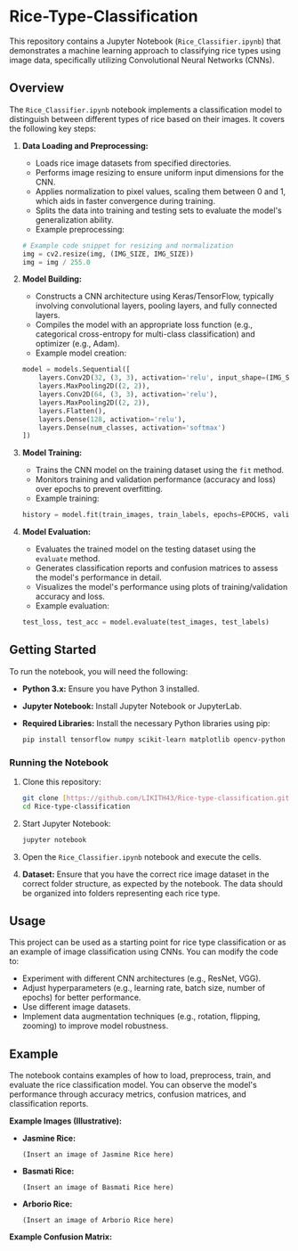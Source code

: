 # Rice-Type-Classification

This repository contains a Jupyter Notebook (`Rice_Classifier.ipynb`) that demonstrates a machine learning approach to classifying rice types using image data, specifically utilizing Convolutional Neural Networks (CNNs).

## Overview

The `Rice_Classifier.ipynb` notebook implements a classification model to distinguish between different types of rice based on their images. It covers the following key steps:

1.  **Data Loading and Preprocessing:**
    * Loads rice image datasets from specified directories.
    * Performs image resizing to ensure uniform input dimensions for the CNN.
    * Applies normalization to pixel values, scaling them between 0 and 1, which aids in faster convergence during training.
    * Splits the data into training and testing sets to evaluate the model's generalization ability.
    * Example preprocessing:
    ```python
    # Example code snippet for resizing and normalization
    img = cv2.resize(img, (IMG_SIZE, IMG_SIZE))
    img = img / 255.0
    ```

2.  **Model Building:**
    * Constructs a CNN architecture using Keras/TensorFlow, typically involving convolutional layers, pooling layers, and fully connected layers.
    * Compiles the model with an appropriate loss function (e.g., categorical cross-entropy for multi-class classification) and optimizer (e.g., Adam).
    * Example model creation:
    ```python
    model = models.Sequential([
        layers.Conv2D(32, (3, 3), activation='relu', input_shape=(IMG_SIZE, IMG_SIZE, 3)),
        layers.MaxPooling2D((2, 2)),
        layers.Conv2D(64, (3, 3), activation='relu'),
        layers.MaxPooling2D((2, 2)),
        layers.Flatten(),
        layers.Dense(128, activation='relu'),
        layers.Dense(num_classes, activation='softmax')
    ])
    ```

3.  **Model Training:**
    * Trains the CNN model on the training dataset using the `fit` method.
    * Monitors training and validation performance (accuracy and loss) over epochs to prevent overfitting.
    * Example training:
    ```python
    history = model.fit(train_images, train_labels, epochs=EPOCHS, validation_data=(test_images, test_labels))
    ```

4.  **Model Evaluation:**
    * Evaluates the trained model on the testing dataset using the `evaluate` method.
    * Generates classification reports and confusion matrices to assess the model's performance in detail.
    * Visualizes the model's performance using plots of training/validation accuracy and loss.
    * Example evaluation:
    ```python
    test_loss, test_acc = model.evaluate(test_images, test_labels)
    ```

## Getting Started

To run the notebook, you will need the following:

* **Python 3.x:** Ensure you have Python 3 installed.
* **Jupyter Notebook:** Install Jupyter Notebook or JupyterLab.
* **Required Libraries:** Install the necessary Python libraries using pip:

    ```bash
    pip install tensorflow numpy scikit-learn matplotlib opencv-python
    ```

### Running the Notebook

1.  Clone this repository:

    ```bash
    git clone [https://github.com/LIKITH43/Rice-type-classification.git](https://github.com/LIKITH43/Rice-type-classification.git)
    cd Rice-type-classification
    ```

2.  Start Jupyter Notebook:

    ```bash
    jupyter notebook
    ```

3.  Open the `Rice_Classifier.ipynb` notebook and execute the cells.

4.  **Dataset:** Ensure that you have the correct rice image dataset in the correct folder structure, as expected by the notebook. The data should be organized into folders representing each rice type.

## Usage

This project can be used as a starting point for rice type classification or as an example of image classification using CNNs. You can modify the code to:

* Experiment with different CNN architectures (e.g., ResNet, VGG).
* Adjust hyperparameters (e.g., learning rate, batch size, number of epochs) for better performance.
* Use different image datasets.
* Implement data augmentation techniques (e.g., rotation, flipping, zooming) to improve model robustness.

## Example

The notebook contains examples of how to load, preprocess, train, and evaluate the rice classification model. You can observe the model's performance through accuracy metrics, confusion matrices, and classification reports.

**Example Images (Illustrative):**

* **Jasmine Rice:**
    ```
    (Insert an image of Jasmine Rice here)
    ```
* **Basmati Rice:**
    ```
    (Insert an image of Basmati Rice here)
    ```
* **Arborio Rice:**
    ```
    (Insert an image of Arborio Rice here)
    ```

**Example Confusion Matrix:**
